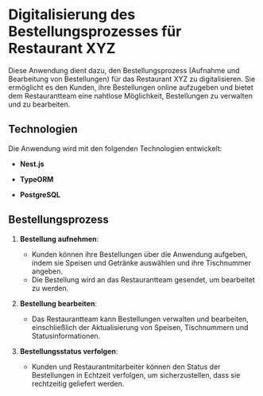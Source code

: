# Digitalisierung des Bestellungsprozesses für Restaurant XYZ

Diese Anwendung dient dazu, den Bestellungsprozess (Aufnahme und Bearbeitung von Bestellungen) für das Restaurant XYZ zu digitalisieren. Sie ermöglicht es den Kunden, ihre Bestellungen online aufzugeben und bietet dem Restaurantteam eine nahtlose Möglichkeit, Bestellungen zu verwalten und zu bearbeiten.

## Technologien

Die Anwendung wird mit den folgenden Technologien entwickelt:

- **Nest.js**

- **TypeORM**

- **PostgreSQL**

## Bestellungsprozess

1. **Bestellung aufnehmen**:

   - Kunden können ihre Bestellungen über die Anwendung aufgeben, indem sie Speisen und Getränke auswählen und ihre Tischnummer angeben.
   - Die Bestellung wird an das Restaurantteam gesendet, um bearbeitet zu werden.

2. **Bestellung bearbeiten**:

   - Das Restaurantteam kann Bestellungen verwalten und bearbeiten, einschließlich der Aktualisierung von Speisen, Tischnummern und Statusinformationen.

3. **Bestellungsstatus verfolgen**:
   - Kunden und Restaurantmitarbeiter können den Status der Bestellungen in Echtzeit verfolgen, um sicherzustellen, dass sie rechtzeitig geliefert werden.
